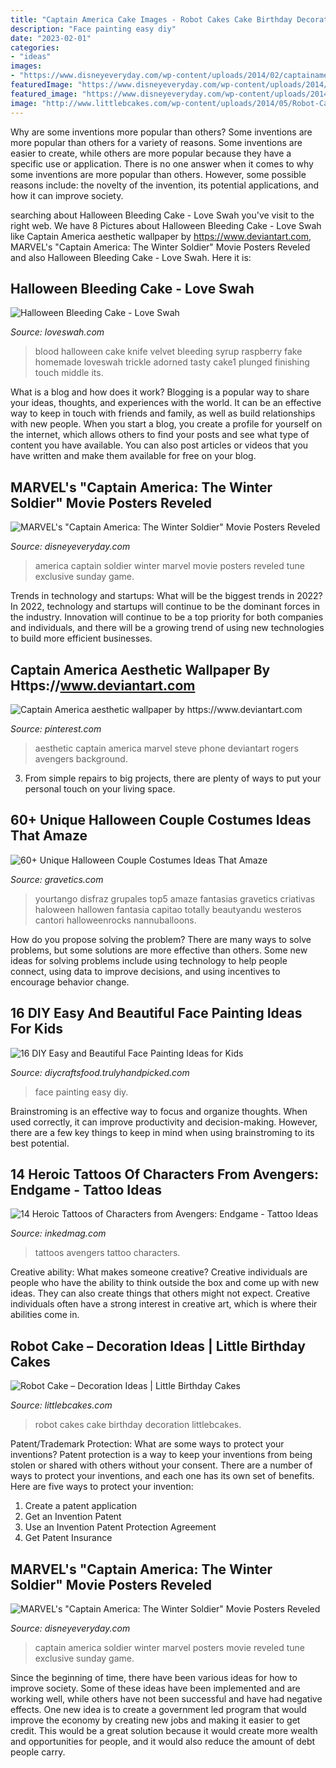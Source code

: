 ```yaml
---
title: "Captain America Cake Images - Robot Cakes Cake Birthday Decoration Littlebcakes"
description: "Face painting easy diy"
date: "2023-02-01"
categories:
- "ideas"
images:
- "https://www.disneyeveryday.com/wp-content/uploads/2014/02/captainamerica252ec00a0d9867.jpg"
featuredImage: "https://www.disneyeveryday.com/wp-content/uploads/2014/02/captainamerica252ec00a0d9867.jpg"
featured_image: "https://www.disneyeveryday.com/wp-content/uploads/2014/02/captainamerica252ebf76418156.jpg"
image: "http://www.littlebcakes.com/wp-content/uploads/2014/05/Robot-Cakes-Pictures-1024x865.jpg"
---
```



Why are some inventions more popular than others?
Some inventions are more popular than others for a variety of reasons. Some inventions are easier to create, while others are more popular because they have a specific use or application. There is no one answer when it comes to why some inventions are more popular than others. However, some possible reasons include: the novelty of the invention, its potential applications, and how it can improve society.

	

		
searching about Halloween Bleeding Cake - Love Swah you've visit to the right web. We have 8 Pictures about Halloween Bleeding Cake - Love Swah like Captain America aesthetic wallpaper by https://www.deviantart.com, MARVEL&#039;s &quot;Captain America: The Winter Soldier&quot; Movie Posters Reveled and also Halloween Bleeding Cake - Love Swah. Here it is:
		
    
## Halloween Bleeding Cake - Love Swah

<img loading=lazy src="http://loveswah.com/wp-content/uploads/halloween-blood-cake1.jpg" onerror="this.onerror=null;this.src='https://tse2.mm.bing.net/th?id=OIP.wg-nRCiKcPlJcQjhiaDHfwHaLH&amp;pid=15.1';" alt="Halloween Bleeding Cake - Love Swah">

_Source: loveswah.com_

>blood halloween cake knife velvet bleeding syrup raspberry fake homemade loveswah trickle adorned tasty cake1 plunged finishing touch middle its. 

	

What is a blog and how does it work?
Blogging is a popular way to share your ideas, thoughts, and experiences with the world. It can be an effective way to keep in touch with friends and family, as well as build relationships with new people. When you start a blog, you create a profile for yourself on the internet, which allows others to find your posts and see what type of content you have available. You can also post articles or videos that you have written and make them available for free on your blog.

    
## MARVEL&#039;s &quot;Captain America: The Winter Soldier&quot; Movie Posters Reveled

<img loading=lazy src="https://www.disneyeveryday.com/wp-content/uploads/2014/02/captainamerica252ec00a0d9867.jpg" onerror="this.onerror=null;this.src='https://tse2.mm.bing.net/th?id=OIP.DbaK0gFh5hQ72yaTNk0zLgHaK9&amp;pid=15.1';" alt="MARVEL&#039;s &quot;Captain America: The Winter Soldier&quot; Movie Posters Reveled">

_Source: disneyeveryday.com_

>america captain soldier winter marvel movie posters reveled tune exclusive sunday game. 

	

Trends in technology and startups: What will be the biggest trends in 2022?
In 2022, technology and startups will continue to be the dominant forces in the industry. Innovation will continue to be a top priority for both companies and individuals, and there will be a growing trend of using new technologies to build more efficient businesses.

    
## Captain America Aesthetic Wallpaper By Https://www.deviantart.com

<img loading=lazy src="https://i.pinimg.com/736x/6c/fe/f3/6cfef397d2b3f7f14b7771455104fce8.jpg" onerror="this.onerror=null;this.src='https://tse4.mm.bing.net/th?id=OIP.ic2_i2vDjcfIkrJjzSxWOwHaNL&amp;pid=15.1';" alt="Captain America aesthetic wallpaper by https://www.deviantart.com">

_Source: pinterest.com_

>aesthetic captain america marvel steve phone deviantart rogers avengers background. 

	

3. From simple repairs to big projects, there are plenty of ways to put your personal touch on your living space.

    
## 60+ Unique Halloween Couple Costumes Ideas That Amaze

<img loading=lazy src="https://www.gravetics.com/wp-content/uploads/2017/07/Amazing-ideas-from-pop-culture.jpg" onerror="this.onerror=null;this.src='https://tse4.mm.bing.net/th?id=OIP.epI5YBHAnTFlnEQrgD8eXwHaLL&amp;pid=15.1';" alt="60+ Unique Halloween Couple Costumes Ideas That Amaze">

_Source: gravetics.com_

>yourtango disfraz grupales top5 amaze fantasias gravetics criativas haloween hallowen fantasia capitao totally beautyandu westeros cantori halloweenrocks nannuballoons. 

	

How do you propose solving the problem?
There are many ways to solve problems, but some solutions are more effective than others. Some new ideas for solving problems include using technology to help people connect, using data to improve decisions, and using incentives to encourage behavior change.

    
## 16 DIY Easy And Beautiful Face Painting Ideas For Kids

<img loading=lazy src="https://diycraftsfood.trulyhandpicked.com/wp-content/uploads/2016/05/face-painting-ideas_zf.jpg" onerror="this.onerror=null;this.src='https://tse1.mm.bing.net/th?id=OIP.CJSpAhQfwaHqxS2TzKgu_QHaJ0&amp;pid=15.1';" alt="16 DIY Easy and Beautiful Face Painting Ideas for Kids">

_Source: diycraftsfood.trulyhandpicked.com_

>face painting easy diy. 

	

Brainstroming is an effective way to focus and organize thoughts. When used correctly, it can improve productivity and decision-making. However, there are a few key things to keep in mind when using brainstroming to its best potential.

    
## 14 Heroic Tattoos Of Characters From Avengers: Endgame - Tattoo Ideas

<img loading=lazy src="https://www.inkedmag.com/.image/t_share/MTYzNDU2MzczOTIzNzg0MDM0/avengers_endgame-fb.jpg" onerror="this.onerror=null;this.src='https://tse2.mm.bing.net/th?id=OIP.MZeXAZX926JxYhu7MxyFuwHaD4&amp;pid=15.1';" alt="14 Heroic Tattoos of Characters from Avengers: Endgame - Tattoo Ideas">

_Source: inkedmag.com_

>tattoos avengers tattoo characters. 

	

Creative ability: What makes someone creative?
Creative individuals are people who have the ability to think outside the box and come up with new ideas. They can also create things that others might not expect. Creative individuals often have a strong interest in creative art, which is where their abilities come in.

    
## Robot Cake – Decoration Ideas | Little Birthday Cakes

<img loading=lazy src="http://www.littlebcakes.com/wp-content/uploads/2014/05/Robot-Cakes-Pictures-1024x865.jpg" onerror="this.onerror=null;this.src='https://tse4.mm.bing.net/th?id=OIP.8QwCxY-l21j1FN7cZRuSsQHaGQ&amp;pid=15.1';" alt="Robot Cake – Decoration Ideas | Little Birthday Cakes">

_Source: littlebcakes.com_

>robot cakes cake birthday decoration littlebcakes. 

	

Patent/Trademark Protection: What are some ways to protect your inventions?
Patent protection is a way to keep your inventions from being stolen or shared with others without your consent. There are a number of ways to protect your inventions, and each one has its own set of benefits. Here are five ways to protect your invention: 
1. Create a patent application 
2. Get an Invention Patent 
3. Use an Invention Patent Protection Agreement 
4. Get Patent Insurance 

    
## MARVEL&#039;s &quot;Captain America: The Winter Soldier&quot; Movie Posters Reveled

<img loading=lazy src="https://www.disneyeveryday.com/wp-content/uploads/2014/02/captainamerica252ebf76418156.jpg" onerror="this.onerror=null;this.src='https://tse3.mm.bing.net/th?id=OIP.zzD-FZd2tmwbVnkAjJ1_agHaK-&amp;pid=15.1';" alt="MARVEL&#039;s &quot;Captain America: The Winter Soldier&quot; Movie Posters Reveled">

_Source: disneyeveryday.com_

>captain america soldier winter marvel posters movie reveled tune exclusive sunday game. 

	

Since the beginning of time, there have been various ideas for how to improve society. Some of these ideas have been implemented and are working well, while others have not been successful and have had negative effects. One new idea is to create a government led program that would improve the economy by creating new jobs and making it easier to get credit. This would be a great solution because it would create more wealth and opportunities for people, and it would also reduce the amount of debt people carry.

